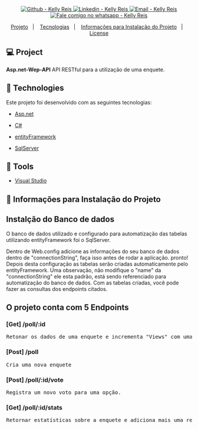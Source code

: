<p align="center">

  <a href="https://github.com/kellyreis/" target="_blank" >
    <img alt="Github - Kelly Reis" src="https://img.shields.io/badge/Github--%23F8952D?style=social&logo=github">
  </a>
  <a href="https://www.linkedin.com/in/keellyreis/" target="_blank" >
    <img alt="Linkedin - Kelly Reis" src="https://img.shields.io/badge/Linkedin--%23F8952D?style=social&logo=linkedin">
  </a>
  <a href="mailto:kelly.fernanda.reis94@gmail.com" target="_blank" >
    <img alt="Email - Kelly Reis" src="https://img.shields.io/badge/Email--%23F8952D?style=social&logo=gmail">
  </a>
  <a href="https://api.whatsapp.com/send?phone=5519999374847" target="_blank" >
    <img alt="Fale comigo no whatsapp - Kelly Reis" src="https://img.shields.io/badge/Whatsapp--%23F8952D?style=social&logo=whatsapp">
  </a>
</p>

<p align="center">
 <a href="#-projeto">Projeto</a>&nbsp;&nbsp;&nbsp;|&nbsp;&nbsp;&nbsp;
  <a href="#rocket-tecnologias">Tecnologias</a>&nbsp;&nbsp;&nbsp;|&nbsp;&nbsp;&nbsp;
  <a href="#-layout">Informações para Instalação do Projeto</a>&nbsp;&nbsp;&nbsp;|&nbsp;&nbsp;&nbsp;
  <a href="#memo-license">License</a>
</p>

## 💻 Project
**Asp.net-Wep-API** API RESTful para a utilização de uma enquete.

## :rocket: Technologies
Este projeto foi desenvolvido com as seguintes tecnologias:

- [Asp.net](https://github.com/Microsoft/TypeScript)
- [C#](https://github.com/expressjs/express)
- [entityFramework](https://github.com/facebook/react)

- [SqlServer](https://github.com/PaulLeCam/react-leaflet)


## :hammer: Tools
- [Visual Studio](https://github.com/facebook/react-native)


## 🔖 Informações para Instalação do Projeto

<h2>Instalção do Banco de dados</h3>
<p>O banco de dados utilizado e configurado para automatização das tabelas utilizando entityFramework foi o SqlServer. </p>
<p>Dentro de Web.config adicione as informações do seu banco de dados dentro de "connectionString", faça isso antes de rodar a aplicação.
pronto! Depois desta configuração as tabelas serão criadas automaticamente pelo entityFramework.
Uma observação, não modifique o "name" da "connectionString" ele esta padrão, está sendo referenciado para automatização do banco de dados.
Com as tabelas criadas, você pode fazer as consultas dos endpoints citados.
</p>

<h2>O projeto conta com 5 Endpoints</h2>

<h3>[Get] /poll/:id </h3>
<pre>Retonar os dados de uma enquete e incrementa "Views" com uma requisição. </pre>

<h3>[Post] /poll </h3>
<pre>Cria uma nova enquete</pre>

<h3>[Post] /poll/:id/vote </h3>
<pre>Registra um novo voto para uma opção.</pre>

<h3>[Get] /poll/:id/stats </h3>
<pre>Retornar estatísticas sobre a enquete e adiciona mais uma requisição </pre>

